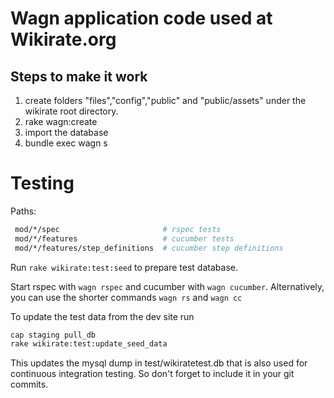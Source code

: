 Wagn application code used at Wikirate.org
=========

Steps to make it work
----

1. create folders "files","config","public" and "public/assets" under the wikirate root directory.
2. rake wagn:create
3. import the database
4. bundle exec wagn s


Testing
=========

Paths:
```sh
 mod/*/spec                       # rspec tests
 mod/*/features                   # cucumber tests
 mod/*/features/step_definitions  # cucumber step definitions
```

Run `rake wikirate:test:seed` to prepare test database.

Start rspec with `wagn rspec` and cucumber with `wagn cucumber`.
Alternatively, you can use the shorter commands `wagn rs` and `wagn cc`

To update the test data from the dev site run
```sh
cap staging pull_db
rake wikirate:test:update_seed_data
```

This updates the mysql dump in  test/wikiratetest.db that is also used for
continuous integration testing. So don't forget to include it in your git commits.
